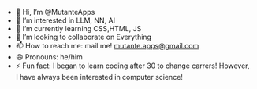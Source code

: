 - 👋 Hi, I’m @MutanteApps
- 👀 I’m interested in LLM, NN, AI
- 🌱 I’m currently learning CSS,HTML, JS
- 💞️ I’m looking to collaborate on Everything
- 📫 How to reach me: mail me! mutante.apps@gmail.com
- 😄 Pronouns: he/him
- ⚡ Fun fact: I began to learn coding after 30 to change carrers! However, I have always been interested in computer science!

<!---
MutanteApps/MutanteApps is a ✨ special ✨ repository because its `README.md` (this file) appears on your GitHub profile.
You can click the Preview link to take a look at your changes.
--->
